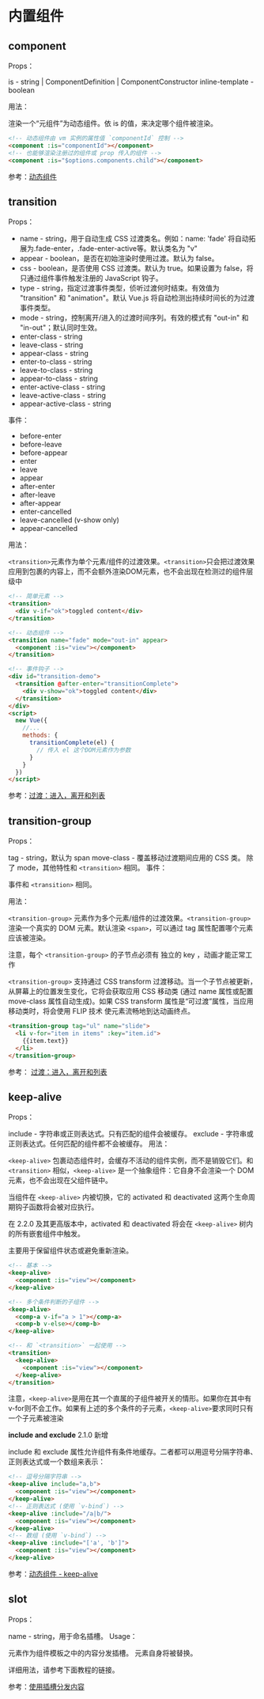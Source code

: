 # 内置组件

## component

Props：

is - string | ComponentDefinition | ComponentConstructor
inline-template - boolean

用法：

渲染一个“元组件”为动态组件。依 is 的值，来决定哪个组件被渲染。

```html
<!-- 动态组件由 vm 实例的属性值 `componentId` 控制 -->
<component :is="componentId"></component>
<!-- 也能够渲染注册过的组件或 prop 传入的组件 -->
<component :is="$options.components.child"></component>
```

参考：[动态组件](https://cn.vuejs.org/v2/guide/components.html#动态组件)

## transition

Props：

* name - string，用于自动生成 CSS 过渡类名。例如：name: 'fade' 将自动拓展为.fade-enter，.fade-enter-active等。默认类名为 "v"
* appear - boolean，是否在初始渲染时使用过渡。默认为 false。
* css - boolean，是否使用 CSS 过渡类。默认为 true。如果设置为 false，将只通过组件事件触发注册的 JavaScript 钩子。
* type - string，指定过渡事件类型，侦听过渡何时结束。有效值为 "transition" 和 "animation"。默认 Vue.js 将自动检测出持续时间长的为过渡事件类型。
* mode - string，控制离开/进入的过渡时间序列。有效的模式有 "out-in" 和 "in-out"；默认同时生效。
* enter-class - string
* leave-class - string
* appear-class - string
* enter-to-class - string
* leave-to-class - string
* appear-to-class - string
* enter-active-class - string
* leave-active-class - string
* appear-active-class - string

事件：

* before-enter
* before-leave
* before-appear
* enter
* leave
* appear
* after-enter
* after-leave
* after-appear
* enter-cancelled
* leave-cancelled (v-show only)
* appear-cancelled

用法：

`<transition>`元素作为单个元素/组件的过渡效果。`<transition>`只会把过渡效果应用到包裹的内容上，而不会额外渲染DOM元素，也不会出现在检测过的组件层级中

```html
<!-- 简单元素 -->
<transition>
  <div v-if="ok">toggled content</div>
</transition>

<!-- 动态组件 -->
<transition name="fade" mode="out-in" appear>
  <component :is="view"></component>
</transition>

<!-- 事件钩子 -->
<div id="transition-demo">
  <transition @after-enter="transitionComplete">
    <div v-show="ok">toggled content</div>
  </transition>
</div>
<script>
  new Vue({
    //...
    methods: {
      transitionComplete(el) {
        // 传入 el 这个DOM元素作为参数
      }
    }
  })
</script>
```

参考：[过渡：进入，离开和列表](https://cn.vuejs.org/v2/guide/transitions.html)

## transition-group

Props：

tag - string，默认为 span
move-class - 覆盖移动过渡期间应用的 CSS 类。
除了 mode，其他特性和 `<transition>` 相同。
事件：

事件和 `<transition>` 相同。

用法：

`<transition-group>` 元素作为多个元素/组件的过渡效果。`<transition-group>` 渲染一个真实的 DOM 元素。默认渲染 `<span>`，可以通过 tag 属性配置哪个元素应该被渲染。

注意，每个 `<transition-group>` 的子节点必须有 独立的 key ，动画才能正常工作

`<transition-group>` 支持通过 CSS transform 过渡移动。当一个子节点被更新，从屏幕上的位置发生变化，它将会获取应用 CSS 移动类 (通过 name 属性或配置 move-class 属性自动生成)。如果 CSS transform 属性是“可过渡”属性，当应用移动类时，将会使用 FLIP 技术 使元素流畅地到达动画终点。

```html
<transition-group tag="ul" name="slide">
  <li v-for="item in items" :key="item.id">
    {{item.text}}
  </li>
</transition-group>
```

参考： [过渡：进入，离开和列表](https://cn.vuejs.org/v2/guide/transitions.html)

## keep-alive

Props：

include - 字符串或正则表达式。只有匹配的组件会被缓存。
exclude - 字符串或正则表达式。任何匹配的组件都不会被缓存。
用法：

`<keep-alive>` 包裹动态组件时，会缓存不活动的组件实例，而不是销毁它们。和 `<transition>` 相似，`<keep-alive>` 是一个抽象组件：它自身不会渲染一个 DOM 元素，也不会出现在父组件链中。

当组件在 `<keep-alive>` 内被切换，它的 activated 和 deactivated 这两个生命周期钩子函数将会被对应执行。

在 2.2.0 及其更高版本中，activated 和 deactivated 将会在 `<keep-alive>` 树内的所有嵌套组件中触发。

主要用于保留组件状态或避免重新渲染。

```html
<!-- 基本 -->
<keep-alive>
  <component :is="view"></component>
</keep-alive>

<!-- 多个条件判断的子组件 -->
<keep-alive>
  <comp-a v-if="a > 1"></comp-a>
  <comp-b v-else></comp-b>
</keep-alive>

<!-- 和 `<transition>` 一起使用 -->
<transition>
  <keep-alive>
    <component :is="view"></component>
  </keep-alive>
</transition>
```

注意，`<keep-alive>`是用在其一个直属的子组件被开关的情形。如果你在其中有v-for则不会工作。如果有上述的多个条件的子元素，`<keep-alive>`要求同时只有一个子元素被渲染

**include and exclude** 2.1.0 新增

include 和 exclude 属性允许组件有条件地缓存。二者都可以用逗号分隔字符串、正则表达式或一个数组来表示：

```html
<!-- 逗号分隔字符串 -->
<keep-alive include="a,b">
  <component :is="view"></component>
</keep-alive>
<!-- 正则表达式 (使用 `v-bind`) -->
<keep-alive :include="/a|b/">
  <component :is="view"></component>
</keep-alive>
<!-- 数组 (使用 `v-bind`) -->
<keep-alive :include="['a', 'b']">
  <component :is="view"></component>
</keep-alive>
```

参考：[动态组件 - keep-alive](https://cn.vuejs.org/v2/guide/components.html#keep-alive)

## slot

Props：

name - string，用于命名插槽。
Usage：

<slot> 元素作为组件模板之中的内容分发插槽。<slot> 元素自身将被替换。

详细用法，请参考下面教程的链接。

参考：[使用插槽分发内容](https://cn.vuejs.org/v2/guide/components.html#使用插槽分发内容)